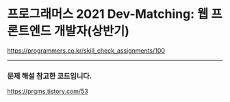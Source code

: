 # 프로그래머스 2021 Dev-Matching: 웹 프론트엔드 개발자(상반기)

https://programmers.co.kr/skill_check_assignments/100

---

### 문제 해설 참고한 코드입니다.

https://prgms.tistory.com/53
